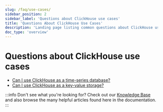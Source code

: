 ```yaml
---
slug: /faq/use-cases/
sidebar_position: 2
sidebar_label: 'Questions about ClickHouse use cases'
title: 'Questions About ClickHouse Use Cases'
description: 'Landing page listing common questions about ClickHouse use cases'
doc_type: 'overview'
---
```


# Questions about ClickHouse use cases

- [Can I use ClickHouse as a time-series database?](/knowledgebase/time-series)
- [Can I use ClickHouse as a key-value storage?](/knowledgebase/key-value)

:::info Don't see what you're looking for?
Check out our [Knowledge Base](/knowledgebase/) and also browse the many helpful articles found here in the documentation.
:::
